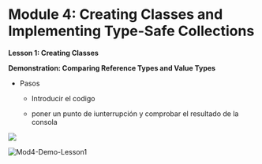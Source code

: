 # Module 4: Creating Classes and Implementing Type-Safe Collections

**Lesson 1: Creating Classes**

**Demonstration: Comparing Reference Types and Value Types**

- Pasos
  - Introducir el codigo
  
  - poner un punto de iunterrupción y comprobar el resultado de la consola
  
    

![](C:\Users\mq288\Downloads\Mod4-Demo-Lesson1.jpg)

![Mod4-Demo-Lesson1](D:\20483C\Demos\20483C-Mod4-Demo-Lesson1\Mod4-Demo-Lesson1.jpg)